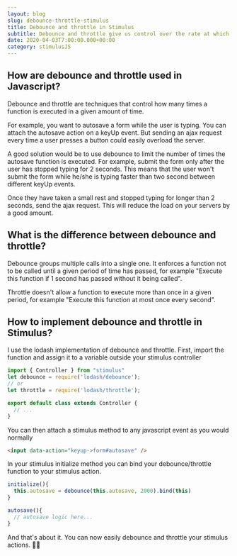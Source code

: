 ```yaml
---
layout: blog
slug: debounce-throttle-stimulus
title: Debounce and throttle in Stimulus
subtitle: Debounce and throttle give us control over the rate at which a function is called. But do you call them in your stimulus controllers? 
date: 2020-04-03T7:00:00.000+00:00
category: stimulusJS
---
```


## How are debounce and throttle used in Javascript?


Debounce and throttle are techniques that control how many times a function is executed in a given amount of time.

For example, you want to autosave a form while the user is typing. You can attach the autosave action on a keyUp event. But sending an ajax request every time a user presses a button could easily overload the server. 

A good solution would be to use debounce to limit the number of times the autosave function is executed. For example, submit the form only after the user has stopped typing for 2 seconds. This means that the user won't submit the form while he/she is typing faster than two second between different keyUp events. 

Once they have taken a small rest and stopped typing for longer than 2 seconds, send the ajax request. This will reduce the load on your servers by a good amount.

## What is the difference between debounce and throttle?

Debounce groups multiple calls into a single one. It enforces a function not to be called until a given period of time has passed, for example "Execute this function if 1 second has passed without it being called".

Throttle doesn't allow a function to execute more than once in a given period, for example "Execute this function at most once every second".

## How to implement debounce and throttle in Stimulus?

I use the lodash implementation of debounce and throttle. First, import the function and assign it to a variable outside your stimulus controller

```javascript
import { Controller } from "stimulus"
let debounce = require('lodash/debounce');
// or
let throttle = require('lodash/throttle');

export default class extends Controller {
  // ...
}
```

You can then attach a stimulus method to any javascript event as you would normally

```html
<input data-action="keyup->form#autosave" />
```

In your stimulus initialize method you can bind your debounce/throttle function to your stimulus action.

```javascript
initialize(){
  this.autosave = debounce(this.autosave, 2000).bind(this)
}

autosave(){
  // autosave logic here...
}
```

And that's about it. You can now easily debounce and throttle your stimulus actions. 👨‍🎤